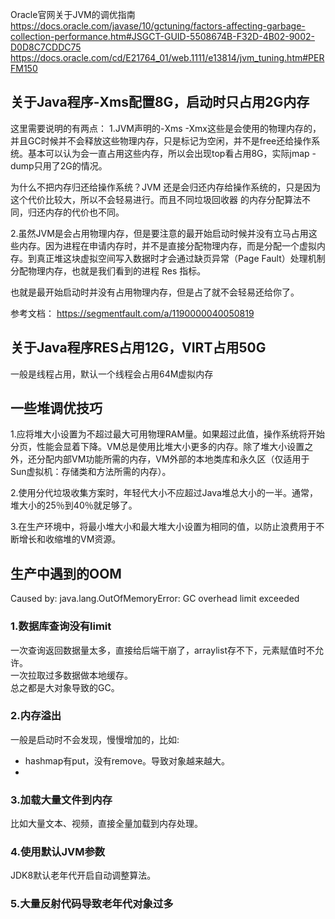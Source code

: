
Oracle官网关于JVM的调优指南  
https://docs.oracle.com/javase/10/gctuning/factors-affecting-garbage-collection-performance.htm#JSGCT-GUID-5508674B-F32D-4B02-9002-D0D8C7CDDC75
https://docs.oracle.com/cd/E21764_01/web.1111/e13814/jvm_tuning.htm#PERFM150

## 关于Java程序-Xms配置8G，启动时只占用2G内存
这里需要说明的有两点：
1.JVM声明的-Xms -Xmx这些是会使用的物理内存的，并且GC时候并不会释放这些物理内存，只是标记为空闲，并不是free还给操作系统。基本可以认为会一直占用这些内存，所以会出现top看占用8G，实际jmap -dump只用了2G的情况。  

为什么不把内存归还给操作系统？JVM 还是会归还内存给操作系统的，只是因为这个代价比较大，所以不会轻易进行。而且不同垃圾回收器 的内存分配算法不同，归还内存的代价也不同。

2.虽然JVM是会占用物理内存，但是要注意的最开始启动时候并没有立马占用这些内存。因为进程在申请内存时，并不是直接分配物理内存，而是分配一个虚拟内存。到真正堆这块虚拟空间写入数据时才会通过缺页异常（Page Fault）处理机制分配物理内存，也就是我们看到的进程 Res 指标。  

也就是最开始启动时并没有占用物理内存，但是占了就不会轻易还给你了。

参考文档：
https://segmentfault.com/a/1190000040050819

## 关于Java程序RES占用12G，VIRT占用50G

一般是线程占用，默认一个线程会占用64M虚拟内存

## 一些堆调优技巧
1.应将堆大小设置为不超过最大可用物理RAM量。如果超过此值，操作系统将开始分页，性能会显着下降。VM总是使用比堆大小更多的内存。除了堆大小设置之外，还分配内部VM功能所需的内存，VM外部的本地类库和永久区（仅适用于Sun虚拟机：存储类和方法所需的内存）。

2.使用分代垃圾收集方案时，年轻代大小不应超过Java堆总大小的一半。通常，堆大小的25％到40％就足够了。

3.在生产环境中，将最小堆大小和最大堆大小设置为相同的值，以防止浪费用于不断增长和收缩堆的VM资源。


## 生产中遇到的OOM
Caused by: java.lang.OutOfMemoryError: GC overhead limit exceeded

### 1.数据库查询没有limit
一次查询返回数据量太多，直接给后端干崩了，arraylist存不下，元素赋值时不允许。  
一次拉取过多数据做本地缓存。  
总之都是大对象导致的GC。

### 2.内存溢出
一般是启动时不会发现，慢慢增加的，比如:
* hashmap有put，没有remove。导致对象越来越大。
* 

### 3.加载大量文件到内存
比如大量文本、视频，直接全量加载到内存处理。 

### 4.使用默认JVM参数
JDK8默认老年代开启自动调整算法。

### 5.大量反射代码导致老年代对象过多

